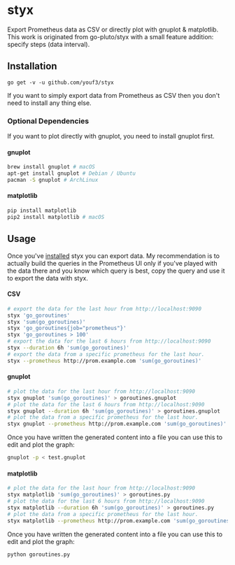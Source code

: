 # styx

Export Prometheus data as CSV or directly plot with gnuplot & matplotlib. This work is originated from go-pluto/styx with a small feature addition: specify steps (data interval).

## Installation

```
go get -v -u github.com/youf3/styx
```

If you want to simply export data from Prometheus as CSV then you don't need to install any thing else.

### Optional Dependencies

If you want to plot directly with gnuplot, you need to install gnuplot first.

#### gnuplot

```bash
brew install gnuplot # macOS
apt-get install gnuplot # Debian / Ubuntu
pacman -S gnuplot # ArchLinux
```

#### matplotlib

```bash
pip install matplotlib
pip2 install matplotlib # macOS
```

## Usage

Once you've [installed](#Installation) styx you can export data.
My recommendation is to actually build the queries in the Prometheus UI
only if you've played with the data there and you know which query is best, 
copy the query and use it to export the data with styx. 

#### CSV

```bash
# export the data for the last hour from http://localhost:9090 
styx 'go_goroutines'
styx 'sum(go_goroutines)'
styx 'go_goroutines{job="prometheus"}'
styx 'go_goroutines > 100'
# export the data for the last 6 hours from http://localhost:9090
styx --duration 6h 'sum(go_goroutines)' 
# export the data from a specific prometheus for the last hour.
styx --prometheus http://prom.example.com 'sum(go_goroutines)' 
```

#### gnuplot

```bash
# plot the data for the last hour from http://localhost:9090
styx gnuplot 'sum(go_goroutines)' > goroutines.gnuplot
# plot the data for the last 6 hours from http://localhost:9090
styx gnuplot --duration 6h 'sum(go_goroutines)' > goroutines.gnuplot 
# plot the data from a specific prometheus for the last hour.
styx gnuplot --prometheus http://prom.example.com 'sum(go_goroutines)' > goroutines.gnuplot
```

Once you have written the generated content into a file you can use this to 
edit and plot the graph:

```bash
gnuplot -p < test.gnuplot
```

#### matplotlib

```bash
# plot the data for the last hour from http://localhost:9090
styx matplotlib 'sum(go_goroutines)' > goroutines.py
# plot the data for the last 6 hours from http://localhost:9090
styx matplotlib --duration 6h 'sum(go_goroutines)' > goroutines.py 
# plot the data from a specific prometheus for the last hour.
styx matplotlib --prometheus http://prom.example.com 'sum(go_goroutines)' > goroutines.py
```

Once you have written the generated content into a file you can use this to 
edit and plot the graph:

```bash
python goroutines.py
```
